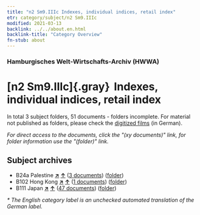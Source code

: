 ```yaml
---
title: "n2 Sm9.IIIc Indexes, individual indices, retail index"
etr: category/subject/n2 Sm9.IIIc
modified: 2021-03-13
backlink: ../../about.en.html
backlink-title: "Category Overview"
fn-stub: about
---
```


### Hamburgisches Welt-Wirtschafts-Archiv (HWWA)
# [n2 Sm9.IIIc]{.gray}&#8201; Indexes, individual indices, retail index&#160; 





In total 3 subject folders, 51 documents - folders incomplete.
For material not published as folders, please check the [digitized films](/film/h1_sh) (in German).

_For direct access to the documents, click the "(xy documents)" link, for folder information use the "(folder)" link._

## Subject archives


- B24a Palestine [**&nearr;**](../../../geo/i/141115/about.en.html "Palestine (all folders)") [**&uarr;**](../../../geo/about.en.html#B24a "Country category system") (<a href="https://pm20.zbw.eu/dfgview/sh/141115,144986" title="about: Palestine : Indexes, individual indices, retail index" target="_blank">3 documents</a>) ([folder](../../../../folder/sh/1411xx/141115/1449xx/144986/about.en.html))
- B102 Hong Kong [**&nearr;**](../../../geo/i/141268/about.en.html "Hong Kong (all folders)") [**&uarr;**](../../../geo/about.en.html#B102 "Country category system") (<a href="https://pm20.zbw.eu/dfgview/sh/141268,144986" title="about: Hong Kong : Indexes, individual indices, retail index" target="_blank">1 documents</a>) ([folder](../../../../folder/sh/1412xx/141268/1449xx/144986/about.en.html))
- B111 Japan [**&nearr;**](../../../geo/i/141272/about.en.html "Japan (all folders)") [**&uarr;**](../../../geo/about.en.html#B111 "Country category system") (<a href="https://pm20.zbw.eu/dfgview/sh/141272,144986" title="about: Japan : Indexes, individual indices, retail index" target="_blank">47 documents</a>) ([folder](../../../../folder/sh/1412xx/141272/1449xx/144986/about.en.html))


_* The English category label is an unchecked automated translation of the German label._

